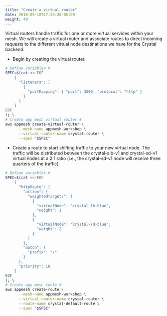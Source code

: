 ```yaml
---
title: "Create a virtual router"
date: 2018-09-18T17:39:30-05:00
weight: 40
---
```


Virtual routers handle traffic for one or more virtual services within your mesh. 
We will create a virtual router and associate routes to direct incoming requests to the different virtual node destinations we have for the Crystal backend.

* Begin by creating the virtual router.

```bash
# Define variables #
SPEC=$(cat <<-EOF
    { 
      "listeners": [
        {
          "portMapping": { "port": 3000, "protocol": "http" }
        }
      ]
    }
EOF
); \
# Create app mesh virtual router #
aws appmesh create-virtual-router \
      --mesh-name appmesh-workshop \
      --virtual-router-name crystal-router \
      --spec "$SPEC"
```

* Create a route to start shifting traffic to your new virtual node. The traffic will be distributed between the crystal-alb-v1 and crystal-sd-v1 virtual nodes at a 2:1 ratio (i.e., the crystal-sd-v1 node will receive three quarters of the traffic).

```bash
# Define variables #
SPEC=$(cat <<-EOF
    { 
      "httpRoute": {
        "action": { 
          "weightedTargets": [
            {
              "virtualNode": "crystal-lb-blue",
              "weight": 1
            },
            {
              "virtualNode": "crystal-sd-blue",
              "weight": 2
            }          
          ]
        },
        "match": {
          "prefix": "/"
        }
      },
      "priority": 10
    }
EOF
); \
# Create app mesh route #
aws appmesh create-route \
      --mesh-name appmesh-workshop \
      --virtual-router-name crystal-router \
      --route-name crystal-default-route \
      --spec "$SPEC"
```